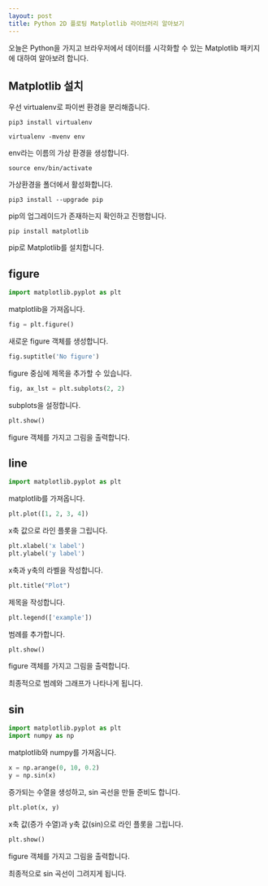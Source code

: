 ```yaml
---
layout: post
title: Python 2D 플로팅 Matplotlib 라이브러리 알아보기
---
```


오늘은 Python을 가지고 브라우저에서 데이터를 시각화할 수 있는 Matplotlib 패키지에 대하여 알아보려 합니다.

## Matplotlib 설치

우선 virtualenv로 파이썬 환경을 분리해줍니다.

```
pip3 install virtualenv
```

```
virtualenv -mvenv env
```

env라는 이름의 가상 환경을 생성합니다.

```
source env/bin/activate
```

가상환경을 폴더에서 활성화합니다.

```
pip3 install --upgrade pip
```

pip의 업그레이드가 존재하는지 확인하고 진행합니다.

```
pip install matplotlib
```

pip로 Matplotlib를 설치합니다.

## figure

```python
import matplotlib.pyplot as plt
```

matplotlib을 가져옵니다.

```python
fig = plt.figure()
```

새로운 figure 객체를 생성합니다.

```python
fig.suptitle('No figure')
```

figure 중심에 제목을 추가할 수 있습니다.

```python
fig, ax_lst = plt.subplots(2, 2)
```

subplots을 설정합니다.

```python
plt.show()
```

figure 객체를 가지고 그림을 출력합니다.

## line

```python
import matplotlib.pyplot as plt
```

matplotlib를 가져옵니다.

```python
plt.plot([1, 2, 3, 4])
```

x축 값으로 라인 플롯을 그립니다.

```python
plt.xlabel('x label')
plt.ylabel('y label')
```

x축과 y축의 라벨을 작성합니다.

```python
plt.title("Plot")
```

제목을 작성합니다.

```python
plt.legend(['example'])
```

범례를 추가합니다.

```python
plt.show()
```

figure 객체를 가지고 그림을 출력합니다.

최종적으로 범례와 그래프가 나타나게 됩니다.

## sin

```python
import matplotlib.pyplot as plt
import numpy as np
```

matplotlib와 numpy를 가져옵니다.

```python
x = np.arange(0, 10, 0.2)
y = np.sin(x)
```

증가되는 수열을 생성하고, sin 곡선을 만들 준비도 합니다.

```python
plt.plot(x, y)
```

x축 값(증가 수열)과 y축 값(sin)으로 라인 플롯을 그립니다.

```python
plt.show()
```

figure 객체를 가지고 그림을 출력합니다.

최종적으로 sin 곡선이 그려지게 됩니다.

